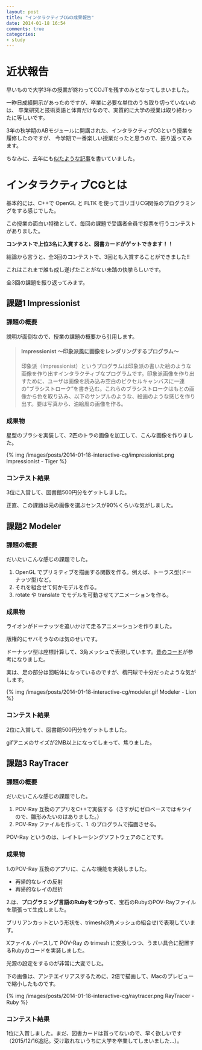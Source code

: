 ```yaml
---
layout: post
title: "インタラクティブCGの成果報告"
date: 2014-01-18 16:54
comments: true
categories: 
- study
---
```


# 近状報告

早いもので大学3年の授業が終わってCOJTを残すのみとなってしまいました。

一昨日成績開示があったのですが、卒業に必要な単位のうち取り切っていないのは、
卒業研究と技術英語と体育だけなので、実質的に大学の授業は取り終わったに等しいです。


3年の秋学期のABモジュールに開講された、インタラクティブCGという授業を履修したのですが、
今学期で一番楽しい授業だったと思うので、振り返ってみます。

ちなみに、去年にも[似たような記事](/blog/2013/03/12/computer-graphics/)を書いていました。

<!--more-->

# インタラクティブCGとは

基本的には、C++で OpenGL と FLTK を使ってゴリゴリCG関係のプログラミングをする感じでした。

この授業の面白い特徴として、毎回の課題で受講者全員で投票を行うコンテストがありました。

**コンテストで上位3名に入賞すると、図書カードがゲットできます！！**

結論から言うと、全3回のコンテストで、3回とも入賞することができました!!

これはこれまで誰も成し遂げたことがない未踏の快挙らしいです。

全3回の課題を振り返ってみます。


## 課題1 Impressionist

### 課題の概要

説明が面倒なので、授業の課題の概要から引用します。

> #### Impressionist ～印象派風に画像をレンダリングするプログラム～
>
> 印象派（Impressionist）というプログラムは印象派の書いた絵のような画像を作り出すインタラクティブなプログラムです。印象派画像を作り出すために、ユーザは画像を読み込み空白のピクセルキャンバスに一連の“ブラシストローク”を書き込む。これらのブラシストロークはもとの画像から色を取り込み、以下のサンプルのような、絵画のような感じを作り出す。要は写真から、油絵風の画像を作る。

### 成果物

星型のブラシを実装して、2匹のトラの画像を加工して、こんな画像を作りました。


{% img /images/posts/2014-01-18-interactive-cg/impressionist.png Impressionist - Tiger %}


### コンテスト結果

3位に入賞して、図書館500円分をゲットしました。

正直、この課題は元の画像を選ぶセンスが90%くらいな気がしました。


## 課題2 Modeler

### 課題の概要

だいたいこんな感じの課題でした。

1. OpenGL でプリミティブを描画する関数を作る。例えば、トーラス型(ドーナッツ型)など。
2. それを組合せて何かモデルを作る。
3. rotate や translate でモデルを可動させてアニメーションを作る。

### 成果物

ライオンがドーナッツを追いかけて走るアニメーションを作りました。

版権的にヤバそうなのは気のせいです。

ドーナッツ型は座標計算して、3角メッシュで表現しています。[昔のコード](http://gam0022.net/blog/2013/03/12/computer-graphics/)が参考になりました。

実は、足の部分は回転体になっているのですが、楕円球で十分だったような気がします。

{% img /images/posts/2014-01-18-interactive-cg/modeler.gif Modeler - Lion %}

### コンテスト結果

2位に入賞して、図書館500円分をゲットしました。

gifアニメのサイズが2MB以上になってしまって、焦りました。


## 課題3 RayTracer

### 課題の概要

だいたいこんな感じの課題でした。

1. POV-Ray 互換のアプリをC++で実装する（さすがにゼロベースではキツイので、雛形みたいのはありました。）
2. POV-Ray ファイルを作って、1. のプログラムで描画させる。

POV-Ray というのは、レイトレーシングソフトウェアのことです。

### 成果物

1.のPOV-Ray 互換のアプリに、こんな機能を実装しました。

- 再帰的なレイの反射
- 再帰的なレイの屈折

2.は、**プログラミング言語のRubyをつかって**、宝石のRubyのPOV-Rayファイルを頑張って生成しました。

ブリリアンカットという形状を、trimesh(3角メッシュの組合せ)で表現しています。

Xファイル パースして POV-Ray の trimesh に変換しつつ、うまい具合に配置するRubyのコードを実装しました。

光源の設定をするのが非常に大変でした。

下の画像は、アンチエイリアスするために、2倍で描画して、Macのプレビューで縮小したものです。

{% img /images/posts/2014-01-18-interactive-cg/raytracer.png RayTracer - Ruby %}

### コンテスト結果

1位に入賞しました。まだ、図書カードは貰ってないので、早く欲しいです（2015/12/16追記。受け取れないうちに大学を卒業してしまいました…）。
